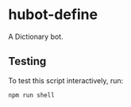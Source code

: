 # hubot-define

A Dictionary bot.

## Testing

To test this script interactively, run:

```
npm run shell
```
